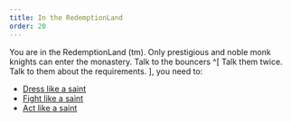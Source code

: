 ```yaml
---
title: In the RedemptionLand
order: 20
---
```


You are in the RedemptionLand (tm). Only prestigious and noble monk knights can enter the monastery.
Talk to the bouncers ^[ Talk them twice. Talk to them about the requirements. ], you need to:
 - [Dress like a saint](monks_robe.md)
 - [Fight like a saint](fight_like_saint.md)
 - [Act like a saint](sinless_certificate/index.md)
